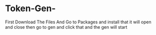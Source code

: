 # Token-Gen-
First Download The Files And Go to Packages and install that it will open and close then go to gen and click that and the gen will start

